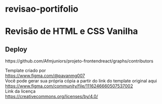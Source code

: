 # revisao-portifolio

<h1>Revisão de HTML e CSS Vanilha</h1>

<h2>Deploy</h2>
https://github.com/Afmjuniors/projeto-frontendreact/graphs/contributors

Template criado por<br>
https://www.figma.com/@pavanmg007<br>
Você pode gerar sua própria cópia a partir do link do template original aqui<br>
https://www.figma.com/community/file/1116246660507537002<br>
Link da licença<br>
https://creativecommons.org/licenses/by/4.0/<br>
